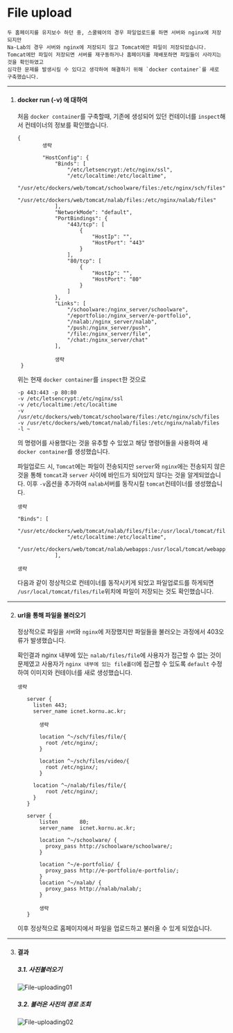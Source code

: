 # File upload



```
두 홈페이지를 유지보수 하던 중, 스쿨웨어의 경우 파일업로드를 하면 서버와 nginx에 저장되지만
Na-Lab의 경우 서버와 nginx에 저장되지 않고 Tomcat에만 파일이 저장되었습니다.
Tomcat에만 파일이 저장되면 서버를 재구동하거나 홈페이지를 재배포하면 파일들이 사라지는것을 확인하였고
심각한 문제를 발생시킬 수 있다고 생각하여 해결하기 위해 `docker container`를 새로 구축했습니다.
```



---

1. #### docker run (-v) 에 대하여

   처음 `docker container`를 구축할때, 기존에 생성되어 있던 컨테이너를 `inspect`해서 컨테이너의 정보를 확인했습니다.

   ``` nginx
   {
           생략
           
           "HostConfig": {
               "Binds": [
                   "/etc/letsencrypt:/etc/nginx/ssl",
                   "/etc/localtime:/etc/localtime",
                   "/usr/etc/dockers/web/tomcat/schoolware/files:/etc/nginx/sch/files",
                   "/usr/etc/dockers/web/tomcat/nalab/files:/etc/nginx/nalab/files"
               ],
               "NetworkMode": "default",
               "PortBindings": {
                   "443/tcp": [
                       {
                           "HostIp": "",
                           "HostPort": "443"
                       }
                   ],
                   "80/tcp": [
                       {
                           "HostIp": "",
                           "HostPort": "80"
                       }
                   ]
               },
               "Links": [
                   "/schoolware:/nginx_server/schoolware",
                   "/eportfolio:/nginx_server/e-portfolio",
                   "/nalab:/nginx_server/nalab",
                   "/push:/nginx_server/push",
                   "/file:/nginx_server/file",
                   "/chat:/nginx_server/chat"
               ],
               
               생략
    }
   ```

   위는 현재 `docker container`를 `inspect`한 것으로
   
   ```
   -p 443:443 -p 80:80
   -v /etc/letsencrypt:/etc/nginx/ssl
   -v /etc/localtime:/etc/localtime
   -v /usr/etc/dockers/web/tomcat/schoolware/files:/etc/nginx/sch/files
   -v /usr/etc/dockers/web/tomcat/nalab/files:/etc/nginx/nalab/files
   -l ~
   ```

   의 명령어를 사용했다는 것을 유추할 수 있었고 해당 명령어들을 사용하여 새 `docker container`를 생성했습니다.

   

   파일업로드 시, `Tomcat`에는 파일이 전송되지만 `server`와 `nginx`에는 전송되지 않은 것을 통해 `tomcat`과 `server` 사이에 바인드가 되어있지 않다는 것을 알게되었습니다. 이후 `-v`옵션을 추가하여 `nalab`서버를 동작시킬 `tomcat`컨테이너를 생성했습니다.

   
   
   ``` nginx
   생략
   
   "Binds": [
                   "/usr/etc/dockers/web/tomcat/nalab/files/file:/usr/local/tomcat/files/file",
                   "/etc/localtime:/etc/localtime",
                   "/usr/etc/dockers/web/tomcat/nalab/webapps:/usr/local/tomcat/webapps/"
               ],
   
   생략
   ```
   
   다음과 같이 정상적으로 컨테이너를 동작시키게 되었고 파일업로드를 하게되면 `/usr/local/tomcat/files/file`위치에 파일이 저장되는 것도 확인했습니다.
   
   

---

2. #### url을 통해 파일을 불러오기

   정상적으로 파일을 `서버`와 `nginx`에 저장했지만 파일들을 불러오는 과정에서 403오류가 발생했습니다.

   확인결과 nginx 내부에 있는 `nalab/files/file`에 사용자가 접근할 수 없는 것이 문제였고 사용자가 `nginx 내부에 있는 file폴더`에 접근할 수 있도록 `default` 수정하여 이미지와 컨테이너를 새로 생성했습니다.

   

   ``` nginx
   생략
      
      server {
      	listen 443;
      	server_name icnet.kornu.ac.kr;
      
          생략
      
          location ^~/sch/files/file/{
          	root /etc/nginx/;
          }
      
          location ^~/sch/files/video/{
          	root /etc/nginx/;
          }
      
      	location ^~/nalab/files/file/{
      		root /etc/nginx/;
      	}
      }
      
      server {
          listen       80;
          server_name  icnet.kornu.ac.kr;
          
          location ^~/schoolware/ {
          	proxy_pass http://schoolware/schoolware/;
          }
      
          location ^~/e-portfolio/ {
          	proxy_pass http://e-portfolio/e-portfolio/;
          }
          location ^~/nalab/ {
          	proxy_pass http://nalab/nalab/;
          }
      
          생략
      }
   ```

   이후 정상적으로 홈페이지에서 파일을 업로드하고 불러올 수 있게 되었습니다.

   

---

3. #### 결과

   ##### 3.1. 사진불러오기

   ![File-uploading01](https://user-images.githubusercontent.com/43952470/106359989-74568b00-6359-11eb-9672-b91d5e134cb1.PNG)

   

   ##### 3.2. 불러온 사진의 경로 조회

   ![File-uploading02](https://user-images.githubusercontent.com/43952470/106359996-79b3d580-6359-11eb-961f-8909541eedbf.PNG)

   

